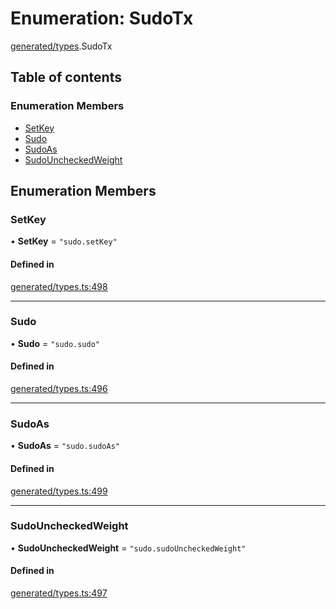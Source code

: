 # Enumeration: SudoTx

[generated/types](../wiki/generated.types).SudoTx

## Table of contents

### Enumeration Members

- [SetKey](../wiki/generated.types.SudoTx#setkey)
- [Sudo](../wiki/generated.types.SudoTx#sudo)
- [SudoAs](../wiki/generated.types.SudoTx#sudoas)
- [SudoUncheckedWeight](../wiki/generated.types.SudoTx#sudouncheckedweight)

## Enumeration Members

### SetKey

• **SetKey** = ``"sudo.setKey"``

#### Defined in

[generated/types.ts:498](https://github.com/PolymeshAssociation/polymesh-sdk/blob/2d3ac2ae/src/generated/types.ts#L498)

___

### Sudo

• **Sudo** = ``"sudo.sudo"``

#### Defined in

[generated/types.ts:496](https://github.com/PolymeshAssociation/polymesh-sdk/blob/2d3ac2ae/src/generated/types.ts#L496)

___

### SudoAs

• **SudoAs** = ``"sudo.sudoAs"``

#### Defined in

[generated/types.ts:499](https://github.com/PolymeshAssociation/polymesh-sdk/blob/2d3ac2ae/src/generated/types.ts#L499)

___

### SudoUncheckedWeight

• **SudoUncheckedWeight** = ``"sudo.sudoUncheckedWeight"``

#### Defined in

[generated/types.ts:497](https://github.com/PolymeshAssociation/polymesh-sdk/blob/2d3ac2ae/src/generated/types.ts#L497)
